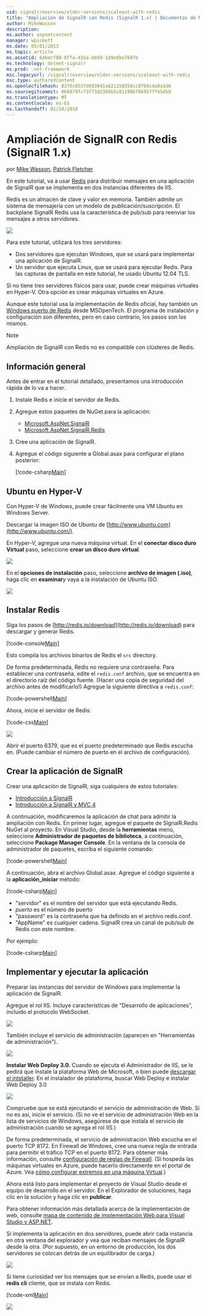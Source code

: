 ```yaml
---
uid: signalr/overview/older-versions/scaleout-with-redis
title: "Ampliación de SignalR con Redis (SignalR 1.x) | Documentos de Microsoft"
author: MikeWasson
description: 
ms.author: aspnetcontent
manager: wpickett
ms.date: 05/01/2013
ms.topic: article
ms.assetid: 6abecf80-8ffa-41ba-b0d9-1d9edbe7687b
ms.technology: dotnet-signalr
ms.prod: .net-framework
msc.legacyurl: /signalr/overview/older-versions/scaleout-with-redis
msc.type: authoredcontent
ms.openlocfilehash: 8376c6537d693841a621158358cc8f69cda0a1d6
ms.sourcegitcommit: 060879fcf3f73d2366b5c811986f8695fff65db8
ms.translationtype: MT
ms.contentlocale: es-ES
ms.lasthandoff: 01/24/2018
---
```

<a name="signalr-scaleout-with-redis-signalr-1x"></a>Ampliación de SignalR con Redis (SignalR 1.x)
====================
por [Mike Wasson](https://github.com/MikeWasson), [Patrick Fletcher](https://github.com/pfletcher)

En este tutorial, va a usar [Redis](http://redis.io/) para distribuir mensajes en una aplicación de SignalR que se implementa en dos instancias diferentes de IIS.

Redis es un almacén de clave y valor en memoria. También admite un sistema de mensajería con un modelo de publicación/suscripción. El backplane SignalR Redis usa la característica de pub/sub para reenviar los mensajes a otros servidores.

![](scaleout-with-redis/_static/image1.png)

Para este tutorial, utilizará los tres servidores:

- Dos servidores que ejecutan Windows, que se usará para implementar una aplicación de SignalR.
- Un servidor que ejecuta Linux, que se usará para ejecutar Redis. Para las capturas de pantalla en este tutorial, he usado Ubuntu 12.04 TLS.

Si no tiene tres servidores físicos para usar, puede crear máquinas virtuales en Hyper-V. Otra opción es crear máquinas virtuales en Azure.

Aunque este tutorial usa la implementación de Redis oficial, hay también un [Windows puerto de Redis](https://github.com/MSOpenTech/redis) desde MSOpenTech. El programa de instalación y configuración son diferentes, pero en caso contrario, los pasos son los mismos.

> [!NOTE] 
> 
> Ampliación de SignalR con Redis no es compatible con clústeres de Redis.


## <a name="overview"></a>Información general

Antes de entrar en el tutorial detallado, presentamos una introducción rápida de lo va a hacer.

1. Instale Redis e inicie el servidor de Redis.
2. Agregue estos paquetes de NuGet para la aplicación: 

    - [Microsoft.AspNet.SignalR](http://nuget.org/packages/Microsoft.AspNet.SignalR)
    - [Microsoft.AspNet.SignalR.Redis](http://nuget.org/packages/Microsoft.AspNet.SignalR.Redis)
3. Cree una aplicación de SignalR.
4. Agregue el código siguiente a Global.asax para configurar el plano posterior: 

    [!code-csharp[Main](scaleout-with-redis/samples/sample1.cs)]

## <a name="ubuntu-on-hyper-v"></a>Ubuntu en Hyper-V

Con Hyper-V de Windows, puede crear fácilmente una VM Ubuntu en Windows Server.

Descargar la imagen ISO de Ubuntu de [http://www.ubuntu.com](http://www.ubuntu.com/).

En Hyper-V, agregue una nueva máquina virtual. En el **conectar disco duro Virtual** paso, seleccione **crear un disco duro virtual**.

![](scaleout-with-redis/_static/image2.png)

En el **opciones de instalación** paso, seleccione **archivo de imagen (.iso)**, haga clic en **examinar**y vaya a la instalación de Ubuntu ISO.

![](scaleout-with-redis/_static/image3.png)

## <a name="install-redis"></a>Instalar Redis

Siga los pasos de [http://redis.io/download](http://redis.io/download) para descargar y generar Redis.

[!code-console[Main](scaleout-with-redis/samples/sample2.cmd)]

Esto compila los archivos binarios de Redis el `src` directory.

De forma predeterminada, Redis no requiere una contraseña. Para establecer una contraseña, edite el `redis.conf` archivo, que se encuentra en el directorio raíz del código fuente. (Hacer una copia de seguridad del archivo antes de modificarlo!) Agregue la siguiente directiva a `redis.conf`:

[!code-powershell[Main](scaleout-with-redis/samples/sample3.ps1)]

Ahora, inicie el servidor de Redis:

[!code-css[Main](scaleout-with-redis/samples/sample4.css)]

![](scaleout-with-redis/_static/image4.png)

Abrir el puerto 6379, que es el puerto predeterminado que Redis escucha en. (Puede cambiar el número de puerto en el archivo de configuración).

## <a name="create-the-signalr-application"></a>Crear la aplicación de SignalR

Crear una aplicación de SignalR, siga cualquiera de estos tutoriales:

- [Introducción a SignalR](../getting-started/tutorial-getting-started-with-signalr.md)
- [Introducción a SignalR y MVC 4](tutorial-getting-started-with-signalr-and-mvc-4.md)

A continuación, modificaremos la aplicación de chat para admitir la ampliación con Redis. En primer lugar, agregue el paquete de SignalR.Redis NuGet al proyecto. En Visual Studio, desde la **herramientas** menú, seleccione **Administrador de paquetes de biblioteca**, a continuación, seleccione **Package Manager Console**. En la ventana de la consola de administrador de paquetes, escriba el siguiente comando:

[!code-powershell[Main](scaleout-with-redis/samples/sample5.ps1)]

A continuación, abra el archivo Global.asax. Agregue el código siguiente a la **aplicación\_iniciar** método:

[!code-csharp[Main](scaleout-with-redis/samples/sample6.cs)]

- "servidor" es el nombre del servidor que está ejecutando Redis.
- *puerto* es el número de puerto
- "password" es la contraseña que ha definido en el archivo redis.conf.
- "AppName" es cualquier cadena. SignalR crea un canal de pub/sub de Redis con este nombre.

Por ejemplo:

[!code-csharp[Main](scaleout-with-redis/samples/sample7.cs)]

## <a name="deploy-and-run-the-application"></a>Implementar y ejecutar la aplicación

Preparar las instancias del servidor de Windows para implementar la aplicación de SignalR.

Agregue el rol IIS. Incluye características de "Desarrollo de aplicaciones", incluido el protocolo WebSocket.

![](scaleout-with-redis/_static/image5.png)

También incluye el servicio de administración (aparecen en "Herramientas de administración").

![](scaleout-with-redis/_static/image6.png)

**Instalar Web Deploy 3.0.** Cuando se ejecuta el Administrador de IIS, se le pedirá que instale la plataforma Web de Microsoft, o bien puede [descargar el intstaller](https://go.microsoft.com/fwlink/?LinkId=255386). En el instalador de plataforma, buscar Web Deploy e instalar Web Deploy 3.0

![](scaleout-with-redis/_static/image7.png)

Compruebe que se está ejecutando el servicio de administración de Web. Si no es así, inicie el servicio. (Si no ve el servicio de administración Web en la lista de servicios de Windows, asegúrese de que instala el servicio de administración cuando se agrega el rol IIS.)

De forma predeterminada, el servicio de administración Web escucha en el puerto TCP 8172. En Firewall de Windows, cree una nueva regla de entrada para permitir el tráfico TCP en el puerto 8172. Para obtener más información, consulte [configuración de reglas de Firewall](https://technet.microsoft.com/library/dd448559(WS.10).aspx). (Si hospeda las máquinas virtuales en Azure, puede hacerlo directamente en el portal de Azure. Vea [cómo configurar extremos en una máquina Virtual](https://azure.microsoft.com/documentation/articles/virtual-machines-set-up-endpoints/).)

Ahora está listo para implementar el proyecto de Visual Studio desde el equipo de desarrollo en el servidor. En el Explorador de soluciones, haga clic en la solución y haga clic en **publicar**.

Para obtener información más detallada acerca de la implementación de web, consulte [mapa de contenido de implementación Web para Visual Studio y ASP.NET](../../../whitepapers/aspnet-web-deployment-content-map.md).

Si implementa la aplicación en dos servidores, puede abrir cada instancia en otra ventana del explorador y vea que reciban mensajes de SignalR desde la otra. (Por supuesto, en un entorno de producción, los dos servidores se colocan detrás de un equilibrador de carga.)

![](scaleout-with-redis/_static/image8.png)

Si tiene curiosidad ver los mensajes que se envían a Redis, puede usar el **redis cli** cliente, que se instala con Redis.

[!code-xml[Main](scaleout-with-redis/samples/sample8.xml)]

![](scaleout-with-redis/_static/image9.png)
